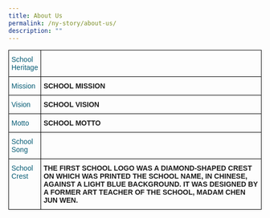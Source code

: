 ```yaml
---
title: About Us
permalink: /ny-story/about-us/
description: ""
---
```

<style type="text/css">
.tg  {border-collapse:collapse;border-spacing:0;}
.tg td{border-color:black;border-style:solid;border-width:1px;font-family:Arial, sans-serif;font-size:14px;
  overflow:hidden;padding:10px 5px;word-break:normal;}
.tg th{border-color:black;border-style:solid;border-width:1px;font-family:Arial, sans-serif;font-size:14px;
  font-weight:normal;overflow:hidden;padding:10px 5px;word-break:normal;}
.tg .tg-jt2s{color:#055b74;text-align:left;vertical-align:top}
.tg .tg-0lax{text-align:left;vertical-align:top}
</style>
<table class="tg">
<thead>
  <tr>
    <th class="tg-jt2s">School <br>Heritage</th>
    <th class="tg-0lax"></th>
  </tr>
</thead>
<tbody>
  <tr>
    <td class="tg-jt2s">Mission</td>
    <td class="tg-0lax"><span style="font-weight:bold">SCHOOL MISSION</span></td>
  </tr>
  <tr>
    <td class="tg-jt2s">Vision</td>
    <td class="tg-0lax"><span style="font-weight:bold">SCHOOL VISION</span></td>
  </tr>
  <tr>
    <td class="tg-jt2s">Motto </td>
    <td class="tg-0lax"><span style="font-weight:bold">SCHOOL MOTTO</span></td>
  </tr>
  <tr>
    <td class="tg-jt2s">School<br>Song</td>
    <td class="tg-0lax"></td>
  </tr>
  <tr>
    <td class="tg-jt2s">School<br>Crest</td>
    <td class="tg-0lax"><span style="font-weight:bold">THE FIRST SCHOOL LOGO WAS A DIAMOND-SHAPED CREST ON WHICH WAS PRINTED THE SCHOOL NAME, IN CHINESE, AGAINST A LIGHT BLUE BACKGROUND. IT WAS DESIGNED BY A FORMER ART TEACHER OF THE SCHOOL, MADAM CHEN JUN WEN.</span></td>
  </tr>
</tbody>
</table>
